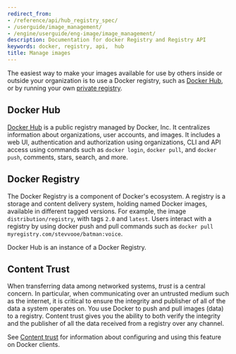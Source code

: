 ```yaml
---
redirect_from:
- /reference/api/hub_registry_spec/
- /userguide/image_management/
- /engine/userguide/eng-image/image_management/
description: Documentation for docker Registry and Registry API
keywords: docker, registry, api,  hub
title: Manage images
---
```


The easiest way to make your images available for use by others inside or
outside your organization is to use a Docker registry, such as [Docker Hub](#docker-hub),
or by running your own [private registry](#docker-registry).


## Docker Hub

[Docker Hub](../../docker-hub/index.md) is a public registry managed by Docker,
Inc. It centralizes information about organizations, user accounts, and images.
It includes a web UI, authentication and authorization using organizations, CLI
and API access using commands such as `docker login`, `docker pull`, and `docker
push`, comments, stars, search, and more.

## Docker Registry

The Docker Registry is a component of Docker's ecosystem. A registry is a
storage and content delivery system, holding named Docker images, available in
different tagged versions. For example, the image `distribution/registry`, with
tags `2.0` and `latest`. Users interact with a registry by using docker push and
pull commands such as `docker pull myregistry.com/stevvooe/batman:voice`.

Docker Hub is an instance of a Docker Registry.

## Content Trust

When transferring data among networked systems, *trust* is a central concern. In
particular, when communicating over an untrusted medium such as the internet, it
is critical to ensure the integrity and publisher of all of the data a system
operates on. You use Docker to push and pull images (data) to a registry.
Content trust gives you the ability to both verify the integrity and the
publisher of all the data received from a registry over any channel.

See [Content trust](../../engine/security/trust/index.md) for information about
configuring and using this feature on Docker clients.
